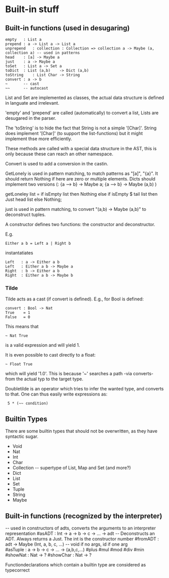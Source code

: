 Built-in stuff
==============

Built-in functions (used in desugaring)
------------------

    empty	: List a
    prepend	: a -> List a -> List a
    unprepend	: collection : Collection => collection a -> Maybe (a, collection a) -- used in patterns
    head	: [a] -> Maybe a
    just	: a -> Maybe a
    toSet	: List a -> Set a
    toDict	: List (a,b)	-> Dict (a,b)
    toString	: List Char -> String
    convert	: a -> b
    ~		-- cast
    ~~		-- autocast

List and Set are implemented as classes, the actual data structure is defined in languate and irrelevant.

'empty' and 'prepend' are called (automatically) to convert a list, Lists are desugared in the parser.

The 'toString' is to hide the fact that String is not a simple '[Char]'. String does implement '[Char]' (to support the list-functions) but it might implement thse more efficiently.

These methods are called with a special data structure in the AST, this is only because these can reach an other namespace.

Convert is used to add a conversion in the castin.

GetLonely is used in pattern matching, to match patterns as "[a]", "{a}". It should return Nothing if here are zero or multiple elements. Dicts should implement two versions (: {a --> b} -> Maybe a; {a --> b} -> Maybe (a,b) )

getLoneley list	= if isEmpty list then Nothing 
			else if isEmpty $ tail list 
				then Just head list
				else Nothing; 

just is used in pattern matching, to convert "(a,b) -> Maybe (a,b)" to deconstruct tuples. 

A constructor defines two functions: the constructor and deconstructor.

E.g.

    Either a b = Left a | Right b

instantatiates

    Left   : a -> Either a b
    Left   : Either a b -> Maybe a
    Right  : b -> Either a b
    Right  : Either a b -> Maybe b

### Tilde

Tilde acts as a cast (if convert is defined). E.g., for Bool is defined:


    convert	: Bool -> Nat
    True	= 1
    False	= 0

This means that

    ~ Nat True

is a valid expression and will yield 1.

It is even possible to cast directly to a float:

    ~ Float True

which will yield '1.0'. This is because '~' searches a path -via converts- from the actual typ to the target type.

Doubletilde is an operator which tries to infer the wanted type, and converts to that. One can thus easily write expressions as:

     5 * (~~ condition)

Builtin Types
-------------

There are some builtin types that should not be overwritten, as they have syntactic sugar.

- Void
- Nat
- Int
- Char
- Collection	-- supertype of List, Map and Set (and more?)
- Dict
- List
- Set
- Tuple
- String
- Maybe


Built-in functions (recognized by the interpreter)
------------------

-- used in constructors of adts, converts the arguments to an interpreter representation
#asADT	: Int -> a -> b -> c -> ... -> adt
-- Deconstructs an ADT. Always returns a Just. The int is the constructor number
#fromADT	: adt -> Maybe (Int, a, b, c, ...)
-- void if no args, id if one arg	
#asTuple	: a -> b -> c -> ... -> (a,b,c,...)
#plus
#mul
#mod
#div
#min
#showNat	: Nat -> ?
#showChar	: Nat -> ?



Functiondeclarations which contain a builtin type are considered as typecorrect
